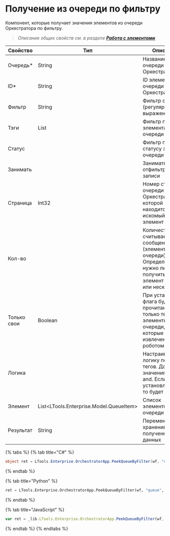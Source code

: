 # Получение из очереди по фильтру

Компонент, которые получает значения элементов из очереди Оркестратора по фильтру.

> *Описание общих свойств см. в разделе [**Работа с элементами**](https://docs.primo-rpa.ru/primo-rpa/primo-studio/process/elements)*

| Свойство   | Тип    | Описание                            | Пример
| ---------- | ------ | ----------------------------------- | --------- 
| Очередь\*  | String | Название очереди в Оркестраторе     | "Queque"
| ID\*       | String | ID элемента из очереди Оркестратора | queue_id.ToString()
| Фильтр     | String | Фильтр очереди (регулярное выражение) |
| Тэги       | List<string> | Фильтр по тегам элемента очереди |
| Статус     |        | Фильтр по статусу элемента очереди  |
| Занимать   |        | Занимать отфильтрованные записи     | 
| Страница   | Int32  | Номер страницы очереди Оркестратора, на которой находится искомый элемент |
| Кол-во     |        | Количество считываемых сообщений (элементов очереди). Определяет, нужно ли получить один элемент очереди или несколько |
| Только свои | Boolean | При установке флага будут прочитаны только те элементы очереди, которые были извлечены роботом |
| Логика     |        | Настраивает логику поиска тегов. Доступные значения: or или and. Если установлено or, то будет   | Or
| Элемент    | List<LTools.Enterprise.Model.QueueItem> | Список элементов очереди  |
| Результат  | String   | Переменная для хранения полученных данных | var1
  
  
{% tabs %}
{% tab title="C#" %}
```csharp
object ret = LTools.Enterprise.OrchestratorApp.PeekQueueByFilter(wf, "queue", id, ".name", LTools.Enterprise.Model.QueueItemStates2.Any, false, 10);
```
{% endtab %}

{% tab title="Python" %}
```python
ret = LTools.Enterprise.OrchestratorApp.PeekQueueByFilter(wf, "queue", id, ".name", LTools.Enterprise.Model.QueueItemStates2.Any, false, 10)
```
{% endtab %}

{% tab title="JavaScript" %}
```javascript
var ret = _lib.LTools.Enterprise.OrchestratorApp.PeekQueueByFilter(wf, "queue", id, ".name", _lib.LTools.Enterprise.Model.QueueItemStates2.Any, false, 10);
```
{% endtab %}
{% endtabs %}

